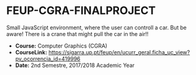 FEUP-CGRA-FINALPROJECT
==============================================================================================================================

  Small JavaScript environment, where the user can controll a car. But be aware! There is a crane that might pull the car in the air!!

* **Course:** Computer Graphics (CGRA) 
* **CourseLink:** https://sigarra.up.pt/feup/en/ucurr_geral.ficha_uc_view?pv_ocorrencia_id=419996
* **Date:** 2nd Semestre, 2017/2018 Academic Year

